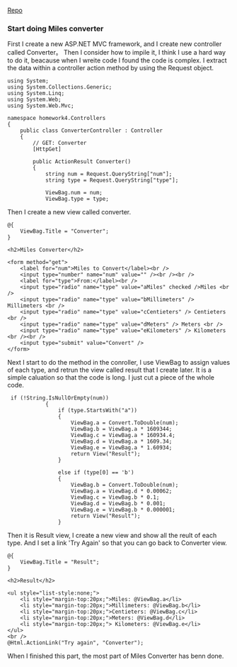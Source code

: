 [Repo](https://github.com/klyu521/klyu521.github.io)
### Start doing Miles converter
First I create a new ASP.NET MVC framework, and I create new controller called Converter。 Then I consider how to impile it, I think I use a hard way to do it, beacause when I wreite code I found the code is complex. I extract the data within a controller action method by using the Request object.
```
using System;
using System.Collections.Generic;
using System.Linq;
using System.Web;
using System.Web.Mvc;

namespace homework4.Controllers
{
    public class ConverterController : Controller
    {
        // GET: Converter
        [HttpGet]
       
        public ActionResult Converter()
        { 
            string num = Request.QueryString["num"];
            string type = Request.QueryString["type"];

            ViewBag.num = num;
            ViewBag.type = type;
```
Then I create a new view called converter.
```
@{
    ViewBag.Title = "Converter";
}

<h2>Miles Converter</h2>

<form method="get">
    <label for="num">Miles to Convert</label><br />
    <input type="number" name="num" value="" /><br /><br />
    <label for="type">From:</label><br />
    <input type="radio" name="type" value="aMiles" checked />Miles <br />
    <input type="radio" name="type" value="bMillimeters" /> Millimeters <br />
    <input type="radio" name="type" value="cCentieters" /> Centieters <br />
    <input type="radio" name="type" value="dMeters" /> Meters <br />
    <input type="radio" name="type" value="eKilometers" /> Kilometers <br /><br />
    <input type="submit" value="Convert" />
</form>
```
Next I start to do the method in the conroller, I use ViewBag to assign values of each type, and retrun the view called result that I create later. It is a simple caluation so that the code is long. I just cut a piece of the whole code.
```
 if (!String.IsNullOrEmpty(num))
            {
                if (type.StartsWith("a"))
                {
                    ViewBag.a = Convert.ToDouble(num);
                    ViewBag.b = ViewBag.a * 1609344;
                    ViewBag.c = ViewBag.a * 160934.4;
                    ViewBag.d = ViewBag.a * 1609.34;
                    ViewBag.e = ViewBag.a * 1.60934;
                    return View("Result");
                }

                else if (type[0] == 'b')
                {
                    ViewBag.b = Convert.ToDouble(num);
                    ViewBag.a = ViewBag.d * 0.00062;
                    ViewBag.c = ViewBag.b * 0.1;
                    ViewBag.d = ViewBag.b * 0.001;
                    ViewBag.e = ViewBag.b * 0.000001;
                    return View("Result");
                }
```
Then it is Result view, I create a new view and show all the reult of each type. And I set a link 'Try Again' so that you can go back  to Converter view.

```
@{
    ViewBag.Title = "Result";
}

<h2>Result</h2>

<ul style="list-style:none;">
    <li style="margin-top:20px;">Miles: @ViewBag.a</li>
    <li style="margin-top:20px;">Millimeters: @ViewBag.b</li>
    <li style="margin-top:20px;">Centieters: @ViewBag.c</li>
    <li style="margin-top:20px;">Meters: @ViewBag.d</li>
    <li style="margin-top:20px;"> Kilometers: @ViewBag.e</li>
</ul>
<br />
@Html.ActionLink("Try again", "Converter");
```
When I finished this part, the most part of Miles Converter has benn done.
